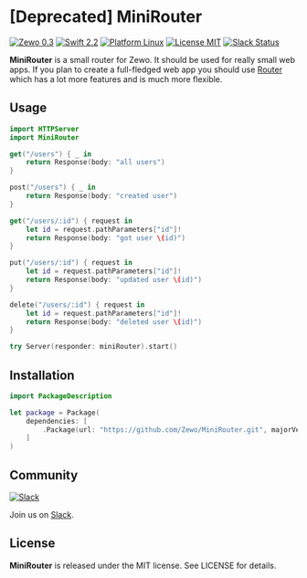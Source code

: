 [Deprecated] MiniRouter
==========

[![Zewo 0.3](https://img.shields.io/badge/Zewo-0.3-FF7565.svg?style=flat)](http://zewo.io)
[![Swift 2.2](https://img.shields.io/badge/Swift-3.0-orange.svg?style=flat)](https://swift.org)
[![Platform Linux](https://img.shields.io/badge/Platform-Linux-lightgray.svg?style=flat)](https://swift.org)
[![License MIT](https://img.shields.io/badge/License-MIT-blue.svg?style=flat)](https://tldrlegal.com/license/mit-license)
[![Slack Status](https://zewo-slackin.herokuapp.com/badge.svg)](http://slack.zewo.io)

**MiniRouter** is a small router for Zewo. It should be used for really small web apps. If you plan to create a full-fledged web app you should use [Router](https://github.com/Zewo/Router) which has a lot more features and is much more flexible.

## Usage

```swift
import HTTPServer
import MiniRouter

get("/users") { _ in
    return Response(body: "all users")
}

post("/users") { _ in
    return Response(body: "created user")
}

get("/users/:id") { request in
    let id = request.pathParameters["id"]!
    return Response(body: "got user \(id)")
}

put("/users/:id") { request in
    let id = request.pathParameters["id"]!
    return Response(body: "updated user \(id)")
}

delete("/users/:id") { request in
    let id = request.pathParameters["id"]!
    return Response(body: "deleted user \(id)")
}

try Server(responder: miniRouter).start()
```

## Installation

```swift
import PackageDescription

let package = Package(
    dependencies: [
        .Package(url: "https://github.com/Zewo/MiniRouter.git", majorVersion: 0, minor: 3)
    ]
)
```

## Community

[![Slack](http://s13.postimg.org/ybwy92ktf/Slack.png)](http://slack.zewo.io)

Join us on [Slack](http://slack.zewo.io).

License
-------

**MiniRouter** is released under the MIT license. See LICENSE for details.
